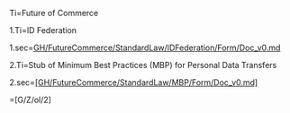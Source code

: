Ti=Future of Commerce

1.Ti=ID Federation

1.sec=<a href="i.php?v=s&f=GH/FutureCommerce/StandardLaw/IDFederation/Form/Doc_v0.md">GH/FutureCommerce/StandardLaw/IDFederation/Form/Doc_v0.md</a>

2.Ti=Stub of Minimum Best Practices (MBP) for Personal Data Transfers

2.sec=<a href="i.php?v=s&f=GH/FutureCommerce/StandardLaw/MBP/Form/Doc_v0.md">[GH/FutureCommerce/StandardLaw/MBP/Form/Doc_v0.md]</a>

=[G/Z/ol/2]


